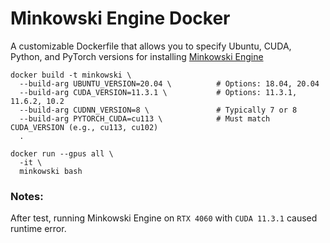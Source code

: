 # Minkowski Engine Docker
A customizable Dockerfile that allows you to specify Ubuntu, CUDA, Python, and PyTorch versions for installing [Minkowski Engine](https://github.com/NVIDIA/MinkowskiEngine)

```
docker build -t minkowski \
  --build-arg UBUNTU_VERSION=20.04 \          # Options: 18.04, 20.04
  --build-arg CUDA_VERSION=11.3.1 \           # Options: 11.3.1, 11.6.2, 10.2
  --build-arg CUDNN_VERSION=8 \               # Typically 7 or 8
  --build-arg PYTORCH_CUDA=cu113 \            # Must match CUDA_VERSION (e.g., cu113, cu102)
  .

docker run --gpus all \
  -it \
  minkowski bash
```

### Notes:

After test, running Minkowski Engine on `RTX 4060` with `CUDA 11.3.1` caused runtime error.
